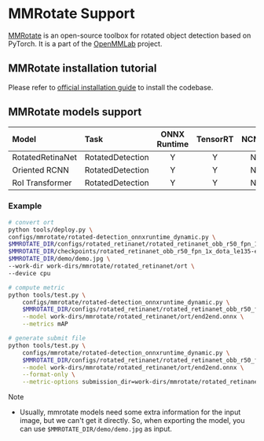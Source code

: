 # MMRotate Support

[MMRotate](https://github.com/open-mmlab/mmrotate) is an open-source toolbox for rotated object detection based on PyTorch. It is a part of the [OpenMMLab](https://openmmlab.com/) project.

## MMRotate installation tutorial

Please refer to [official installation guide](https://mmrotate.readthedocs.io/en/latest/install.html) to install the codebase.

## MMRotate models support

| Model            | Task             | ONNX Runtime | TensorRT | NCNN | PPLNN | OpenVINO |                                          Model config                                          |
| :--------------- | :--------------- | :----------: | :------: | :--: | :---: | :------: | :--------------------------------------------------------------------------------------------: |
| RotatedRetinaNet | RotatedDetection |      Y       |    Y     |  N   |   N   |    N     | [config](https://github.com/open-mmlab/mmrotate/blob/main/configs/rotated_retinanet/README.md) |
| Oriented RCNN    | RotatedDetection |      Y       |    Y     |  N   |   N   |    N     |   [config](https://github.com/open-mmlab/mmrotate/blob/main/configs/oriented_rcnn/README.md)   |
| RoI Transformer  | RotatedDetection |      Y       |    Y     |  N   |   N   |    N     |     [config](https://github.com/open-mmlab/mmrotate/blob/main/configs/roi_trans/README.md)     |

### Example

```bash
# convert ort
python tools/deploy.py \
configs/mmrotate/rotated-detection_onnxruntime_dynamic.py \
$MMROTATE_DIR/configs/rotated_retinanet/rotated_retinanet_obb_r50_fpn_1x_dota_le135.py \
$MMROTATE_DIR/checkpoints/rotated_retinanet_obb_r50_fpn_1x_dota_le135-e4131166.pth \
$MMROTATE_DIR/demo/demo.jpg \
--work-dir work-dirs/mmrotate/rotated_retinanet/ort \
--device cpu

# compute metric
python tools/test.py \
    configs/mmrotate/rotated-detection_onnxruntime_dynamic.py \
    $MMROTATE_DIR/configs/rotated_retinanet/rotated_retinanet_obb_r50_fpn_1x_dota_le135.py \
    --model work-dirs/mmrotate/rotated_retinanet/ort/end2end.onnx \
    --metrics mAP

# generate submit file
python tools/test.py \
    configs/mmrotate/rotated-detection_onnxruntime_dynamic.py \
    $MMROTATE_DIR/configs/rotated_retinanet/rotated_retinanet_obb_r50_fpn_1x_dota_le135.py \
    --model work-dirs/mmrotate/rotated_retinanet/ort/end2end.onnx \
    --format-only \
    --metric-options submission_dir=work-dirs/mmrotate/rotated_retinanet/ort/Task1_results
```

Note

- Usually, mmrotate models need some extra information for the input image, but we can't get it directly. So, when exporting the model, you can use `$MMROTATE_DIR/demo/demo.jpg` as input.
